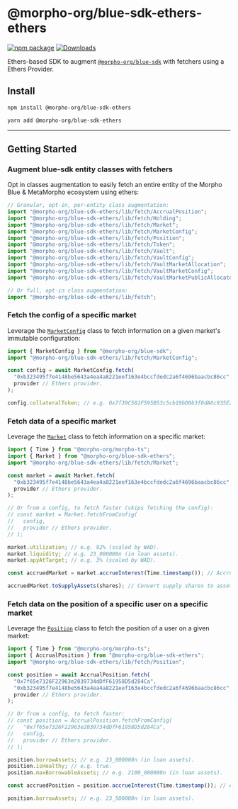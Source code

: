 # @morpho-org/blue-sdk-ethers-ethers

[![npm package][npm-img]][npm-url]
[![Downloads][downloads-img]][downloads-url]

Ethers-based SDK to augment [`@morpho-org/blue-sdk`](../blue-sdk/) with fetchers using a Ethers Provider.

## Install

```bash
npm install @morpho-org/blue-sdk-ethers
```

```bash
yarn add @morpho-org/blue-sdk-ethers
```

---

## Getting Started

### Augment blue-sdk entity classes with fetchers

Opt in classes augmentation to easily fetch an entire entity of the Morpho Blue & MetaMorpho ecosystem using ethers:

```typescript
// Granular, opt-in, per-entity class augmentation:
import "@morpho-org/blue-sdk-ethers/lib/fetch/AccrualPosition";
import "@morpho-org/blue-sdk-ethers/lib/fetch/Holding";
import "@morpho-org/blue-sdk-ethers/lib/fetch/Market";
import "@morpho-org/blue-sdk-ethers/lib/fetch/MarketConfig";
import "@morpho-org/blue-sdk-ethers/lib/fetch/Position";
import "@morpho-org/blue-sdk-ethers/lib/fetch/Token";
import "@morpho-org/blue-sdk-ethers/lib/fetch/Vault";
import "@morpho-org/blue-sdk-ethers/lib/fetch/VaultConfig";
import "@morpho-org/blue-sdk-ethers/lib/fetch/VaultMarketAllocation";
import "@morpho-org/blue-sdk-ethers/lib/fetch/VaultMarketConfig";
import "@morpho-org/blue-sdk-ethers/lib/fetch/VaultMarketPublicAllocatorConfig";

// Or full, opt-in class augmentation:
import "@morpho-org/blue-sdk-ethers/lib/fetch";
```

### Fetch the config of a specific market

Leverage the [`MarketConfig`](./src/market/MarketConfig.ts) class to fetch information on a given market's immutable configuration:

```typescript
import { MarketConfig } from "@morpho-org/blue-sdk";
import "@morpho-org/blue-sdk-ethers/lib/fetch/MarketConfig";

const config = await MarketConfig.fetch(
  "0xb323495f7e4148be5643a4ea4a8221eef163e4bccfdedc2a6f4696baacbc86cc",
  provider // Ethers provider.
);

config.collateralToken; // e.g. 0x7f39C581F595B53c5cb19bD0b3f8dA6c935E2Ca0.
```

### Fetch data of a specific market

Leverage the [`Market`](./src/market/Market.ts) class to fetch information on a specific market:

```typescript
import { Time } from "@morpho-org/morpho-ts";
import { Market } from "@morpho-org/blue-sdk-ethers";
import "@morpho-org/blue-sdk-ethers/lib/fetch/Market";

const market = await Market.fetch(
  "0xb323495f7e4148be5643a4ea4a8221eef163e4bccfdedc2a6f4696baacbc86cc",
  provider // Ethers provider.
);

// Or from a config, to fetch faster (skips fetching the config):
// const market = Market.fetchFromConfig(
//   config,
//   provider // Ethers provider.
// );

market.utilization; // e.g. 92% (scaled by WAD).
market.liquidity; // e.g. 23_000000n (in loan assets).
market.apyAtTarget; // e.g. 3% (scaled by WAD).

const accruedMarket = market.accrueInterest(Time.timestamp()); // Accrue interest to the latest's timestamp.

accruedMarket.toSupplyAssets(shares); // Convert supply shares to assets.
```

### Fetch data on the position of a specific user on a specific market

Leverage the [`Position`](./src/position/Position.ts) class to fetch the position of a user on a given market:

```typescript
import { Time } from "@morpho-org/morpho-ts";
import { AccrualPosition } from "@morpho-org/blue-sdk-ethers";
import "@morpho-org/blue-sdk-ethers/lib/fetch/Position";

const position = await AccrualPosition.fetch(
  "0x7f65e7326F22963e2039734dDfF61958D5d284Ca",
  "0xb323495f7e4148be5643a4ea4a8221eef163e4bccfdedc2a6f4696baacbc86cc",
  provider // Ethers provider.
);

// Or from a config, to fetch faster:
// const position = AccrualPosition.fetchFromConfig(
//   "0x7f65e7326F22963e2039734dDfF61958D5d284Ca",
//   config,
//   provider // Ethers provider.
// );

position.borrowAssets; // e.g. 23_000000n (in loan assets).
position.isHealthy; // e.g. true.
position.maxBorrowableAssets; // e.g. 2100_000000n (in loan assets).

const accruedPosition = position.accrueInterest(Time.timestamp()); // Accrue interest to the latest's timestamp.

position.borrowAssets; // e.g. 23_500000n (in loan assets).
```

[downloads-img]: https://img.shields.io/npm/dt/@morpho-org/blue-sdk-ethers
[downloads-url]: https://www.npmtrends.com/@morpho-org/blue-sdk-ethers
[npm-img]: https://img.shields.io/npm/v/@morpho-org/blue-sdk-ethers
[npm-url]: https://www.npmjs.com/package/@morpho-org/blue-sdk-ethers
